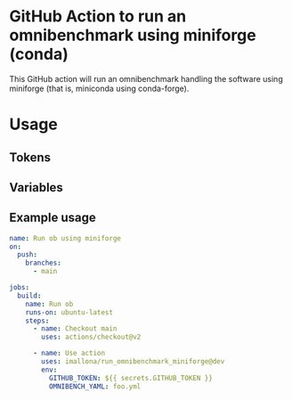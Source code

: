 # GitHub Action to run an omnibenchmark using miniforge (conda)

This GitHub action will run an omnibenchmark handling the software using miniforge (that is, miniconda using conda-forge).

# Usage

## Tokens

## Variables

## Example usage

```yaml
name: Run ob using miniforge
on:
  push:
    branches:
      - main

jobs:
  build:
    name: Run ob
    runs-on: ubuntu-latest
    steps:
      - name: Checkout main
        uses: actions/checkout@v2

      - name: Use action
        uses: imallona/run_omnibenchmark_miniforge@dev
        env:
          GITHUB_TOKEN: ${{ secrets.GITHUB_TOKEN }}
          OMNIBENCH_YAML: foo.yml
```

